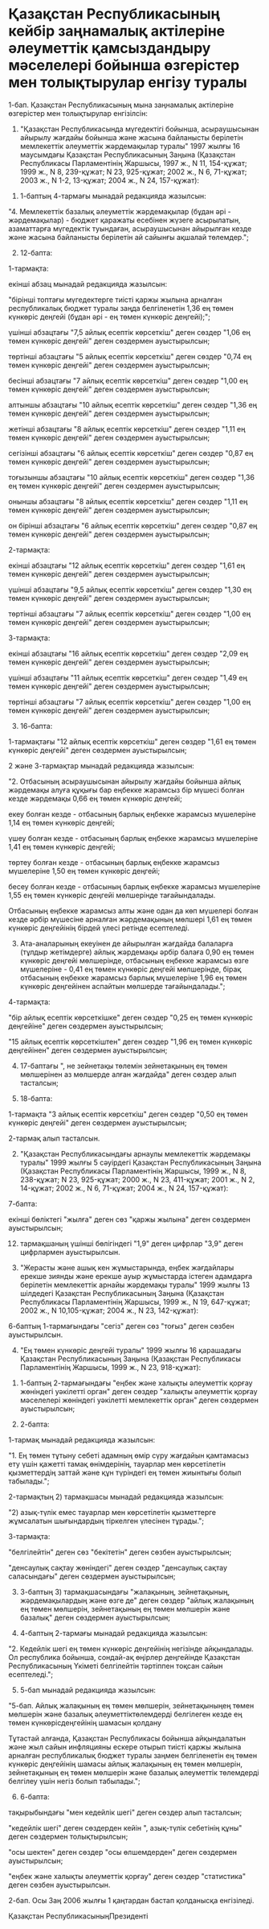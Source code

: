 # Қазақстан Республикасының кейбір заңнамалық актілеріне әлеуметтік қамсыздандыру мәселелері бойынша өзгерістер мен толықтырулар енгізу туралы

1-бап. Қазақстан Республикасының мына заңнамалық актілеріне өзгерістер мен толықтырулар енгізілсін:

1. "Қазақстан Республикасында мүгедектігі бойынша, асыраушысынан айырылу жағдайы бойынша және жасына байланысты берілетін мемлекеттік әлеуметтік жәрдемақылар туралы" 1997 жылғы 16 маусымдағы Қазақстан Республикасының Заңына (Қазақстан Республикасы Парламентінің Жаршысы, 1997 ж., N 11, 154-құжат; 1999 ж., N 8, 239-құжат; N 23, 925-құжат; 2002 ж., N 6, 71-құжат; 2003 ж., N 1-2, 13-құжат; 2004 ж., N 24, 157-құжат):

1) 1-баптың 4-тармағы мынадай редакцияда жазылсын:

"4. Мемлекеттік базалық әлеуметтік жәрдемақылар (бұдан әрі - жәрдемақылар) - бюджет қаражаты есебінен жүзеге асырылатын, азаматтарға мүгедектік туындаған, асыраушысынан айырылған кезде және жасына байланысты берілетін ай сайынғы ақшалай төлемдер.";

2) 12-бапта:

1-тармақта:

екінші абзац мынадай редакцияда жазылсын:

"бірінші топтағы мүгедектерге тиісті қаржы жылына арналған республикалық бюджет туралы заңда белгіленетін 1,36 ең төмен күнкөріс деңгейі (бұдан әрі - ең төмен күнкөріс деңгейі);";

үшінші абзацтағы "7,5 айлық есептік көрсеткіш" деген сөздер "1,06 ең төмен күнкөріс деңгейі" деген сөздермен ауыстырылсын;

төртінші абзацтағы "5 айлық есептік көрсеткіш" деген сөздер "0,74 ең төмен күнкөріс деңгейі" деген сөздермен ауыстырылсын;

бесінші абзацтағы "7 айлық есептік көрсеткіш" деген сөздер "1,00 ең төмен күнкөріс деңгейі" деген сөздермен ауыстырылсын;

алтыншы абзацтағы "10 айлық есептік көрсеткіш" деген сөздер "1,36 ең төмен күнкөріс деңгейі" деген сөздермен ауыстырылсын;

жетінші абзацтағы "8 айлық есептік көрсеткіш" деген сөздер "1,11 ең төмен күнкөріс деңгейі" деген сөздермен ауыстырылсын;

сегізінші абзацтағы "6 айлық есептік көрсеткіш" деген сөздер "0,87 ең төмен күнкөріс деңгейі" деген сөздермен ауыстырылсын;

тоғызыншы абзацтағы "10 айлық есептік көрсеткіш" деген сөздер "1,36 ең төмен күнкөріс деңгейі" деген сөздермен ауыстырылсын;

оныншы абзацтағы "8 айлық есептік көрсеткіш" деген сөздер "1,11 ең төмен күнкөріс деңгейі" деген сөздермен ауыстырылсын;

он бірінші абзацтағы "6 айлық есептік көрсеткіш" деген сөздер "0,87 ең төмен күнкөріс деңгейі" деген сөздермен ауыстырылсын;

2-тармақта:

екінші абзацтағы "12 айлық есептік көрсеткіш" деген сөздер "1,61 ең төмен күнкөріс деңгейі" деген сөздермен ауыстырылсын;

үшінші абзацтағы "9,5 айлық есептік көрсеткіш" деген сөздер "1,30 ең төмен күнкөріс деңгейі" деген сөздермен ауыстырылсын;

төртінші абзацтағы "7 айлық есептік көрсеткіш" деген сөздер "1,00 ең төмен күнкөріс деңгейі" деген сөздермен ауыстырылсын;

3-тармақта:

екінші абзацтағы "16 айлық есептік көрсеткіш" деген сөздер "2,09 ең төмен күнкөріс деңгейі" деген сөздермен ауыстырылсын;

үшінші абзацтағы "11 айлық есептік көрсеткіш" деген сөздер "1,49 ең төмен күнкөріс деңгейі" деген сөздермен ауыстырылсын;

төртінші абзацтағы "7 айлық есептік көрсеткіш" деген сөздер "1,00 ең төмен күнкөріс деңгейі" деген сөздермен ауыстырылсын;

3) 16-бапта:

1-тармақтағы "12 айлық есептік көрсеткіш" деген сөздер "1,61 ең төмен күнкөріс деңгейі" деген сөздермен ауыстырылсын;

2 және 3-тармақтар мынадай редакцияда жазылсын:

"2. Отбасының асыраушысынан айырылу жағдайы бойынша айлық жәрдемақы алуға құқығы бар еңбекке жарамсыз бір мүшесі болған кезде жәрдемақы 0,66 ең төмен күнкөріс деңгейі;

екеу болған кезде - отбасының барлық еңбекке жарамсыз мүшелеріне 1,14 ең төмен күнкөріс деңгейі;

үшеу болған кезде - отбасының барлық еңбекке жарамсыз мүшелеріне 1,41 ең төмен күнкөріс деңгейі;

төртеу болған кезде - отбасының барлық еңбекке жарамсыз мүшелеріне 1,50 ең төмен күнкөріс деңгейі;

бесеу болған кезде - отбасының барлық еңбекке жарамсыз мүшелеріне 1,55 ең төмен күнкөріс деңгейі мөлшерінде тағайындалады.

Отбасының еңбекке жарамсыз алты және одан да көп мүшелері болған кезде әрбір мүшесіне арналған жәрдемақының мөлшері 1,61 ең төмен күнкөріс деңгейінің бірдей үлесі ретінде есептеледі.

3. Ата-аналарының екеуінен де айырылған жағдайда балаларға (тұлдыр жетімдерге) айлық жәрдемақы әрбір балаға 0,90 ең төмен күнкөріс деңгейі мөлшерінде, отбасының еңбекке жарамсыз өзге мүшелеріне - 0,41 ең төмен күнкөріс деңгейі мөлшерінде, бірақ отбасының еңбекке жарамсыз барлық мүшелеріне 1,96 ең төмен күнкөріс деңгейінен аспайтын мөлшерде тағайындалады.";

4-тармақта:

"бір айлық есептік көрсеткішке" деген сөздер "0,25 ең төмен күнкөріс деңгейіне" деген сөздермен ауыстырылсын;

"15 айлық есептік көрсеткіштен" деген сөздер "1,96 ең төмен күнкөріс деңгейінен" деген сөздермен ауыстырылсын;

4) 17-баптағы ", не зейнетақы төлемін зейнетақының ең төмен мөлшерінен аз мөлшерде алған жағдайда" деген сөздер алып тасталсын;

5) 18-бапта:

1-тармақта "3 айлық есептік көрсеткіш" деген сөздер "0,50 ең төмен күнкөріс деңгейі" деген сөздермен ауыстырылсын;

2-тармақ алып тасталсын.

2. "Қазақстан Республикасындағы арнаулы мемлекеттік жәрдемақы туралы" 1999 жылғы 5 сәуірдегі Қазақстан Республикасының Заңына (Қазақстан Республикасы Парламентінің Жаршысы, 1999 ж., N 8, 238-құжат; N 23, 925-құжат; 2000 ж., N 23, 411-құжат; 2001 ж., N 2, 14-құжат; 2002 ж., N 6, 71-құжат; 2004 ж., N 24, 157-құжат):

7-бапта:

екінші бөліктегі "жылға" деген сөз "қаржы жылына" деген сөздермен ауыстырылсын;

12) тармақшаның үшінші бөлігіндегі "1,9" деген цифрлар "3,9" деген цифрлармен ауыстырылсын.

3. "Жерасты және ашық кен жұмыстарында, еңбек жағдайлары ерекше зиянды және ерекше ауыр жұмыстарда істеген адамдарға берілетін мемлекеттік арнайы жәрдемақы туралы" 1999 жылғы 13 шілдедегі Қазақстан Республикасының Заңына (Қазақстан Республикасы Парламентінің Жаршысы, 1999 ж., N 19, 647-құжат; 2002 ж., N 10,105-құжат; 2004 ж., N 23, 142-құжат):

6-баптың 1-тармағындағы "сегіз" деген сөз "тоғыз" деген сөзбен ауыстырылсын.

4. "Ең төмен күнкөріс деңгейі туралы" 1999 жылғы 16 қарашадағы Қазақстан Республикасының Заңына (Қазақстан Республикасы Парламентінің Жаршысы, 1999 ж., N 23, 918-құжат):

1) 1-баптың 2-тармағындағы "еңбек және халықты әлеуметтік қорғау жөніндегі уәкілетті орган" деген сөздер "халықты әлеуметтік қорғау мәселелері жөніндегі уәкілетті мемлекеттік орган" деген сөздермен ауыстырылсын;

2) 2-бапта:

1-тармақ мынадай редакцияда жазылсын:

"1. Ең төмен тұтыну себеті адамның өмір сүру жағдайын қамтамасыз ету үшін қажетті тамақ өнімдерінің, тауарлар мен көрсетілетін қызметтердің заттай және құн түріндегі ең төмен жиынтығы болып табылады.";

2-тармақтың 2) тармақшасы мынадай редакцияда жазылсын:

"2) азық-түлік емес тауарлар мен көрсетілетін қызметтерге жұмсалатын шығындардың тіркелген үлесінен тұрады.";

3-тармақта:

"белгілейтін" деген сөз "бекітетін" деген сөзбен ауыстырылсын;

"денсаулық сақтау жөніндегі" деген сөздер "денсаулық сақтау саласындағы" деген сөздермен ауыстырылсын;

3) 3-баптың 3) тармақшасындағы "жалақының, зейнетақының, жәрдемақылардың және өзге де" деген сөздер "айлық жалақының ең төмен мөлшерін, зейнетақының ең төмен мөлшерін және базалық" деген сөздермен ауыстырылсын;

4) 4-баптың 2-тармағы мынадай редакцияда жазылсын:

"2. Кедейлік шегі ең төмен күнкөріс деңгейінің негізінде айқындалады. Ол республика бойынша, сондай-ақ өңірлер деңгейінде Қазақстан Республикасының Үкіметі белгілейтін тәртіппен тоқсан сайын есептеледі.";

5) 5-бап мынадай редакцияда жазылсын:

"5-бап. Айлық жалақының ең төмен мөлшерін, зейнетақыныңең төмен мөлшерін және базалық әлеуметтіктөлемдерді белгілеген кезде ең төмен күнкөрісдеңгейінің шамасын қолдану

Тұтастай алғанда, Қазақстан Республикасы бойынша айқындалатын және жыл сайын инфляцияны ескере отырып тиісті қаржы жылына арналған республикалық бюджет туралы заңмен белгіленетін ең төмен күнкөріс деңгейінің шамасы айлық жалақының ең төмен мөлшерін, зейнетақының ең төмен мөлшерін және базалық әлеуметтік төлемдерді белгілеу үшін негіз болып табылады.";

6) 6-бапта:

тақырыбындағы "мен кедейлік шегі" деген сөздер алып тасталсын;

"кедейлік шегі" деген сөздерден кейін ", азық-түлік себетінің құны" деген сөздермен толықтырылсын;

"осы шектен" деген сөздер "осы өлшемдерден" деген сөздермен ауыстырылсын;

"еңбек және халықты әлеуметтік қорғау" деген сөздер "статистика" деген сөзбен ауыстырылсын.

2-бап. Осы Заң 2006 жылғы 1 қаңтардан бастап қолданысқа енгізіледі.

Қазақстан РеспубликасыныңПрезиденті

